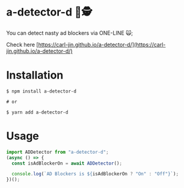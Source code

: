 # a-detector-d 🚫🕵

You can detect nasty ad blockers via ONE-LINE 🙀;

Check here [https://carl-jin.github.io/a-detector-d/](https://carl-jin.github.io/a-detector-d/)

# Installation

```shell
$ npm install a-detector-d

# or

$ yarn add a-detector-d
```

# Usage

```javascript
import ADDetector from "a-detector-d";
(async () => {
  const isAdBlockerOn = await ADDetector();

  console.log(`AD Blockers is ${isAdBlockerOn ? "On" : "Off"}`);
})();
```
